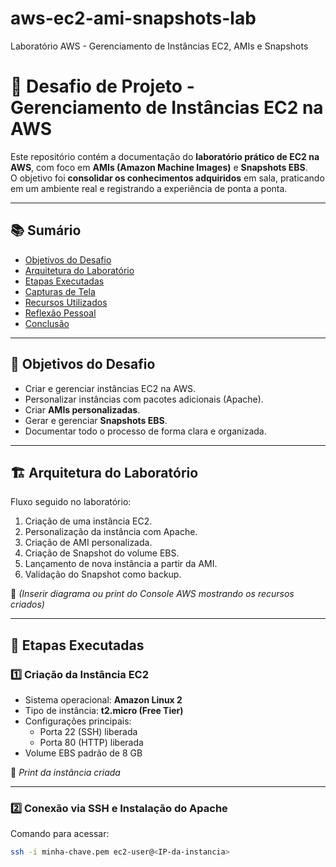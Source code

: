 # aws-ec2-ami-snapshots-lab
Laboratório AWS - Gerenciamento de Instâncias EC2, AMIs e Snapshots

# 🚀 Desafio de Projeto - Gerenciamento de Instâncias EC2 na AWS  

Este repositório contém a documentação do **laboratório prático de EC2 na AWS**, com foco em **AMIs (Amazon Machine Images)** e **Snapshots EBS**.  
O objetivo foi **consolidar os conhecimentos adquiridos** em sala, praticando em um ambiente real e registrando a experiência de ponta a ponta.  

---

## 📚 Sumário
- [Objetivos do Desafio](#-objetivos-do-desafio)
- [Arquitetura do Laboratório](#-arquitetura-do-laboratório)
- [Etapas Executadas](#-etapas-executadas)
- [Capturas de Tela](#-capturas-de-tela)
- [Recursos Utilizados](#-recursos-utilizados)
- [Reflexão Pessoal](#-reflexão-pessoal)
- [Conclusão](#-conclusão)

---

## 🎯 Objetivos do Desafio
- Criar e gerenciar instâncias EC2 na AWS.  
- Personalizar instâncias com pacotes adicionais (Apache).  
- Criar **AMIs personalizadas**.  
- Gerar e gerenciar **Snapshots EBS**.  
- Documentar todo o processo de forma clara e organizada.  

---

## 🏗 Arquitetura do Laboratório
Fluxo seguido no laboratório:  

1. Criação de uma instância EC2.  
2. Personalização da instância com Apache.  
3. Criação de AMI personalizada.  
4. Criação de Snapshot do volume EBS.  
5. Lançamento de nova instância a partir da AMI.  
6. Validação do Snapshot como backup.  

📸 *(Inserir diagrama ou print do Console AWS mostrando os recursos criados)*  

---

## 🔧 Etapas Executadas

### 1️⃣ Criação da Instância EC2
- Sistema operacional: **Amazon Linux 2**  
- Tipo de instância: **t2.micro (Free Tier)**  
- Configurações principais:
  - Porta 22 (SSH) liberada  
  - Porta 80 (HTTP) liberada  
- Volume EBS padrão de 8 GB  

📸 *Print da instância criada*  

---

### 2️⃣ Conexão via SSH e Instalação do Apache
Comando para acessar:  
```bash
ssh -i minha-chave.pem ec2-user@<IP-da-instancia>
